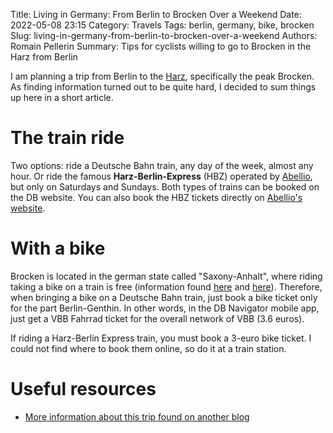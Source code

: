 Title: Living in Germany: From Berlin to Brocken Over a Weekend
Date: 2022-05-08 23:15
Category: Travels
Tags: berlin, germany, bike, brocken
Slug: living-in-germany-from-berlin-to-brocken-over-a-weekend
Authors: Romain Pellerin
Summary: Tips for cyclists willing to go to Brocken in the Harz from Berlin

I am planning a trip from Berlin to the [Harz](https://www.nationalpark-harz.de/en), specifically the peak Brocken. As finding information turned out to be quite hard, I decided to sum things up here in a short article.

# The train ride

Two options: ride a Deutsche Bahn train, any day of the week, almost any hour. Or ride the famous **Harz-Berlin-Express** (HBZ) operated by [Abellio](https://www.abellio.de/), but only on Saturdays and Sundays. Both types of trains can be booked on the DB website. You can also book the HBZ tickets directly on [Abellio's website](https://www.abellio.de/tickets-tarife/verkaufsstellen).

# With a bike

Brocken is located in the german state called "Saxony-Anhalt", where riding taking a bike on a train is free (information found [here](https://www.abellio.de/tickets-und-tarife) and [here](https://www.bahn.de/service/individuelle-reise/bahn_und_fahrrad/rad-nahverkehr/bahn_und_bike_sanhalt)). Therefore, when bringing a bike on a Deutsche Bahn train, just book a bike ticket only for the part Berlin-Genthin. In other words, in the DB Navigator mobile app, just get a VBB Fahrrad ticket for the overall network of VBB (3.6 euros).

If riding a Harz-Berlin Express train, you must book a 3-euro bike ticket. I could not find where to book them online, so do it at a train station.

# Useful resources

- [More information about this trip found on another blog](https://reiselife.com/harz-berlin-express/)
